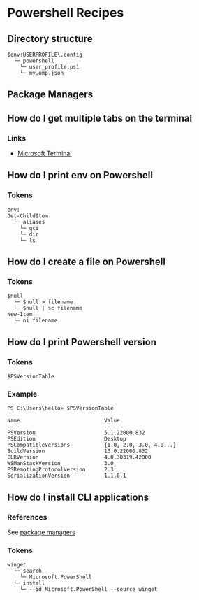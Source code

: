 # Powershell Recipes

## Directory structure
```
$env:USERPROFILE\.config
  └─ powershell
    └─ user_profile.ps1
    └─ my.omp.json
```

## Package Managers

## How do I get multiple tabs on the terminal
### Links
- [Microsoft Terminal](https://github.com/microsoft/terminal)


## How do I print env on Powershell
### Tokens
```
env:
Get-ChildItem
  └─ aliases
    └─ gci
    └─ dir
    └─ ls
```

## How do I create a file on Powershell
### Tokens
```
$null
  └─ $null > filename
  └─ $null | sc filename
New-Item
  └─ ni filename
```

## How do I print Powershell version
### Tokens
```
$PSVersionTable
```

### Example
```
PS C:\Users\hello> $PSVersionTable

Name                           Value
----                           -----
PSVersion                      5.1.22000.832
PSEdition                      Desktop
PSCompatibleVersions           {1.0, 2.0, 3.0, 4.0...}
BuildVersion                   10.0.22000.832
CLRVersion                     4.0.30319.42000
WSManStackVersion              3.0
PSRemotingProtocolVersion      2.3
SerializationVersion           1.1.0.1
```

## How do I install CLI applications
### References
See [package managers](#package-managers)

### Tokens
```
winget
  └─ search
    └─ Microsoft.PowerShell
  └─ install
    └─ --id Microsoft.PowerShell --source winget
```
